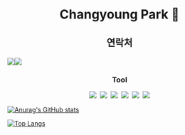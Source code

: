 # <p align="center">Changyoung Park 👋</p>

## <p align="center">연락처</p>

<div style="display:flex; flex-direction:row;">
    <a href="mailto:chamchann@gmail.com">
        <img src="https://img.shields.io/badge/Gmail-EA4335?style=flat&logo=Gmail&logoColor=white"> 
    </a>
    <a href="">
        <img src="https://img.shields.io/badge/KakaoTalk-FFCD00?style=flat&logoColor=black&logo=KakaoTalk"> 
    </a>
</div>

### <p align="center">Tool</p>

<p align="center">
<img src="https://img.shields.io/badge/Kotlin-7F52FF.svg?style=flat&logo=Kotlin&logoColor=white">&nbsp;&nbsp;<img src="https://img.shields.io/badge/GitHub-181717.svg?style=flat&logo=GitHub&logoColor=white">&nbsp;&nbsp;<img src="https://img.shields.io/badge/GitBook-BBDDE5.svg?style=flat&logo=GitBook&logoColor=black">&nbsp;&nbsp;<img src="https://img.shields.io/badge/Android-34A853.svg?style=flat&logo=Android&logoColor=white">&nbsp;&nbsp;<img src="https://img.shields.io/badge/Android%20Studio-3DDC84.svg?style=flat&logo=Android-Studio&logoColor=white">&nbsp;&nbsp;<img src="https://img.shields.io/badge/Firebase-DD2C00.svg?style=flat&logo=Firebase&logoColor=white">
</p>


[![Anurag's GitHub stats](https://github-readme-stats.vercel.app/api?username=U-WangE&theme=dracula)](https://gist.github.com/U-WangE)

[![Top Langs](https://github-readme-stats.vercel.app/api/top-langs/?username=U-WangE&layout=compact)](https://gist.github.com/U-WangE)

<!--
**U-WangE/U-WangE** is a ✨ _special_ ✨ repository because its `README.md` (this file) appears on your GitHub profile.

Here are some ideas to get you started:

- 🔭 I’m currently working on ...
- 🌱 I’m currently learning ...
- 👯 I’m looking to collaborate on ...
- 🤔 I’m looking for help with ...
- 💬 Ask me about ...
- 📫 How to reach me: ...
- 😄 Pronouns: ...
- ⚡ Fun fact: ...
-->
